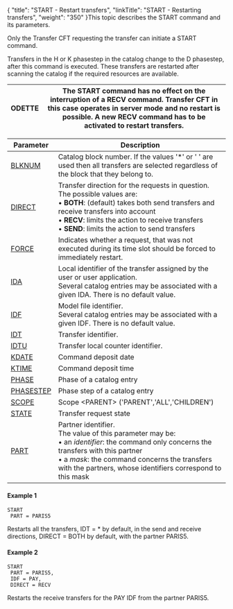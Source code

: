 {
    "title": "START  - Restart transfers",
    "linkTitle": "START - Restarting transfers",
    "weight": "350"
}This topic describes the START command and its parameters.

Only the Transfer CFT requesting the transfer can initiate
a START command.

Transfers in the H or K phasestep in the catalog change to
the D phasestep, after this command is executed. These transfers are restarted
after scanning the catalog if the required resources are available.


| ODETTE | The START command has no effect on the interruption of a RECV command. Transfer CFT in this case operates in server mode and no restart is possible. A new RECV command has to be activated to restart transfers. |
| --- | --- |



| Parameter  | Description  |
| --- | --- |
| <a href="../../../command_summary/parameter_intro/blknum">BLKNUM</a>  | Catalog block number. If the values '*' or ' ' are used then all transfers are selected regardless of the block that they belong to. |
| <a href="../../../command_summary/parameter_intro/direct">DIRECT</a>  | Transfer direction for the requests in question.<br/> The possible values are:<br/> • ****BOTH****: (default) takes both send transfers and receive transfers into account<br/> • ****RECV****: limits the action to receive transfers<br/> • ****SEND****: limits the action to send transfers |
| <a href="../../../command_summary/parameter_intro/force">FORCE</a>  | Indicates whether a request, that was not executed during its time slot should be forced to immediately restart. |
| <a href="../../../command_summary/parameter_intro/ida">IDA</a> | Local identifier of the transfer assigned by the user or user application.<br/> Several catalog entries may be associated with a given IDA. There is no default value. |
| <a href="../../../command_summary/parameter_intro/idf">IDF</a>  | Model file identifier.<br/> Several catalog entries may be associated with a given IDF. There is no default value. |
| <a href="../../../command_summary/parameter_intro/idu">IDT</a>  | Transfer identifier. |
| <a href="../../../command_summary/parameter_intro/idtu">IDTU</a>  | Transfer local counter identifier. |
| <a href="">KDATE</a>  | Command deposit date  |
| <a href="">KTIME</a>  | Command deposit time  |
| <a href="">PHASE</a>  | Phase of a catalog entry  |
| <a href="">PHASESTEP</a>  | Phase step of a catalog entry  |
| <a href="../../../command_summary/parameter_intro/scope">SCOPE</a>  | Scope &lt;PARENT&gt; ('PARENT','ALL','CHILDREN')  |
| <a href="../../../command_summary/parameter_intro/state">STATE</a>  | Transfer request state  |
| <a href="../../../command_summary/parameter_intro/part">PART</a>  | Partner identifier.<br/> The value of this parameter may be:<br/> • an *identifier*: the command only concerns the transfers with this partner<br/> • a *mask*: the command concerns the transfers with the partners, whose identifiers correspond to this mask |


#### Example 1

```
START
 PART = PARIS5
```

Restarts all the transfers, IDT = \* by default, in the send and receive
directions, DIRECT = BOTH by default, with the partner PARIS5.

#### Example 2

```
START
 PART = PARIS5,
 IDF = PAY,
 DIRECT = RECV
```

Restarts the receive transfers for the PAY IDF from the partner PARIS5.
